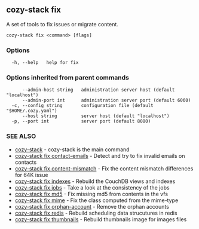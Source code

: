 ## cozy-stack fix

A set of tools to fix issues or migrate content.

```
cozy-stack fix <command> [flags]
```

### Options

```
  -h, --help   help for fix
```

### Options inherited from parent commands

```
      --admin-host string   administration server host (default "localhost")
      --admin-port int      administration server port (default 6060)
  -c, --config string       configuration file (default "$HOME/.cozy.yaml")
      --host string         server host (default "localhost")
  -p, --port int            server port (default 8080)
```

### SEE ALSO

* [cozy-stack](cozy-stack.md)	 - cozy-stack is the main command
* [cozy-stack fix contact-emails](cozy-stack_fix_contact-emails.md)	 - Detect and try to fix invalid emails on contacts
* [cozy-stack fix content-mismatch](cozy-stack_fix_content-mismatch.md)	 - Fix the content mismatch differences for 64K issue
* [cozy-stack fix indexes](cozy-stack_fix_indexes.md)	 - Rebuild the CouchDB views and indexes
* [cozy-stack fix jobs](cozy-stack_fix_jobs.md)	 - Take a look at the consistency of the jobs
* [cozy-stack fix md5](cozy-stack_fix_md5.md)	 - Fix missing md5 from contents in the vfs
* [cozy-stack fix mime](cozy-stack_fix_mime.md)	 - Fix the class computed from the mime-type
* [cozy-stack fix orphan-account](cozy-stack_fix_orphan-account.md)	 - Remove the orphan accounts
* [cozy-stack fix redis](cozy-stack_fix_redis.md)	 - Rebuild scheduling data strucutures in redis
* [cozy-stack fix thumbnails](cozy-stack_fix_thumbnails.md)	 - Rebuild thumbnails image for images files

